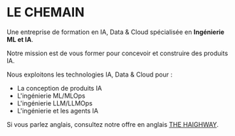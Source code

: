 # LE CHEMAIN

Une entreprise de formation en IA, Data & Cloud spécialisée en **Ingénierie ML et IA**. 

Notre mission est de vous former pour concevoir et construire des produits IA.

Nous exploitons les technologies IA, Data & Cloud pour :
- La conception de produits IA
- L'ingénierie ML/MLOps
- L'ingénierie LLM/LLMOps
- L'ingénierie et les agents IA

Si vous parlez anglais, consultez notre offre en anglais [THE HAIGHWAY](https://github.com/THEHAIGHWAY).
